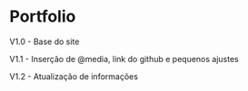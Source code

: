 # Portfolio

V1.0 - Base do site

V1.1 - Inserção de @media, link do github e pequenos ajustes

V1.2 - Atualização de informações
